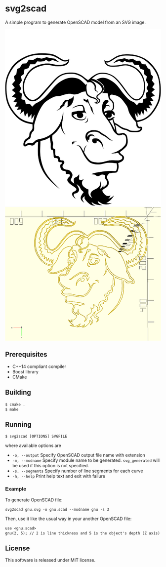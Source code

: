 # svg2scad
A simple program to generate OpenSCAD model from an SVG image.

![gnu.svg](https://raw.githubusercontent.com/phonxvzf/svg2scad/master/gnu.svg)
![gnu.scad](https://raw.githubusercontent.com/phonxvzf/svg2scad/master/gnuscad.png)

## Prerequisites
- C++14 compliant compiler
- Boost library
- CMake

## Building
```shell
$ cmake .
$ make
```

## Running
```
$ svg2scad [OPTIONS] SVGFILE
```

where available options are
- `-o, --output` Specify OpenSCAD output file name with extension
- `-m, --modname` Specify module name to be generated. `svg_generated` will be used if this option is not specified.
- `-s, --segments` Specify number of line segments for each curve
- `-h, --help` Print help text and exit with failure

### Example
To generate OpenSCAD file:
```
svg2scad gnu.svg -o gnu.scad --modname gnu -s 3
```
Then, use it like the usual way in your another OpenSCAD file:
```scad
use <gnu.scad>
gnu(2, 5); // 2 is line thickness and 5 is the object's depth (Z axis)
```

## License
This software is released under MIT license.
